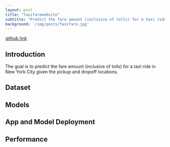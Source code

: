 ```yaml
---
layout: post
title: "Taxifarewebsite"
subtitle: "Predict the fare amount (inclusive of tolls) for a taxi ride in New York City"
background: '/img/posts/Taxifare.jpg'
---
```


<p><a href="https://github.com/Oluwachidi/TaxiFareWebsite">github link</a></p>


<h2 class="section-heading">Introduction</h2>
<p>The goal is to predict the fare amount (inclusive of tolls) for a taxi ride in New York City given the pickup and dropoff locations.</p>



<h2 class="section-heading">Dataset</h2>
<p></p>




<h2 class="section-heading">Models</h2>
<p></p>



<h2 class="section-heading">App and Model Deployment</h2>
<p></p>




<h2 class="section-heading">Performance</h2>
<p></p>



